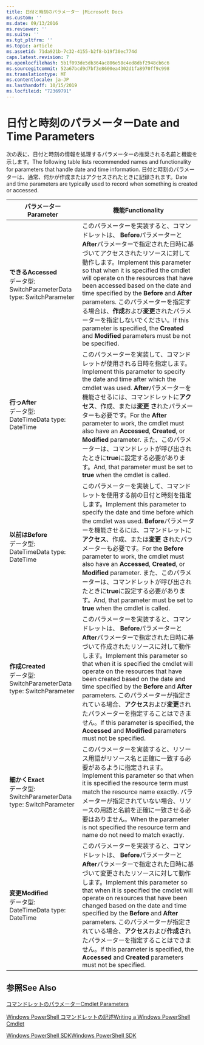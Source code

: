 ```yaml
---
title: 日付と時刻のパラメーター |Microsoft Docs
ms.custom: ''
ms.date: 09/13/2016
ms.reviewer: ''
ms.suite: ''
ms.tgt_pltfrm: ''
ms.topic: article
ms.assetid: 71da921b-7c32-4155-b2f8-b19f30ec774d
caps.latest.revision: 7
ms.openlocfilehash: 5b1f093de5db364ac806e58c4ed8dbf2948cb6c6
ms.sourcegitcommit: 52a67bcd9d7bf3e8600ea4302d1fa8970ff9c998
ms.translationtype: MT
ms.contentlocale: ja-JP
ms.lasthandoff: 10/15/2019
ms.locfileid: "72369791"
---
```

# <a name="date-and-time-parameters"></a><span data-ttu-id="cd308-102">日付と時刻のパラメーター</span><span class="sxs-lookup"><span data-stu-id="cd308-102">Date and Time Parameters</span></span>

<span data-ttu-id="cd308-103">次の表に、日付と時刻の情報を処理するパラメーターの推奨される名前と機能を示します。</span><span class="sxs-lookup"><span data-stu-id="cd308-103">The following table lists recommended names and functionality for parameters that handle date and time information.</span></span> <span data-ttu-id="cd308-104">日付と時刻のパラメーターは、通常、何かが作成またはアクセスされたときに記録されます。</span><span class="sxs-lookup"><span data-stu-id="cd308-104">Date and time parameters are typically used to record when something is created or accessed.</span></span>

|<span data-ttu-id="cd308-105">パラメーター</span><span class="sxs-lookup"><span data-stu-id="cd308-105">Parameter</span></span>|<span data-ttu-id="cd308-106">機能</span><span class="sxs-lookup"><span data-stu-id="cd308-106">Functionality</span></span>|
|---|---|
|<span data-ttu-id="cd308-107">**できる**</span><span class="sxs-lookup"><span data-stu-id="cd308-107">**Accessed**</span></span><br><span data-ttu-id="cd308-108">データ型: SwitchParameter</span><span class="sxs-lookup"><span data-stu-id="cd308-108">Data type: SwitchParameter</span></span>|<span data-ttu-id="cd308-109">このパラメーターを実装すると、コマンドレットは、 **Before**パラメーターと**After**パラメーターで指定された日時に基づいてアクセスされたリソースに対して動作します。</span><span class="sxs-lookup"><span data-stu-id="cd308-109">Implement this parameter so that when it is specified the cmdlet will operate on the resources that have been accessed based on the date and time specified by the **Before** and **After** parameters.</span></span> <span data-ttu-id="cd308-110">このパラメーターを指定する場合は、**作成**および**変更**されたパラメーターを指定しないでください。</span><span class="sxs-lookup"><span data-stu-id="cd308-110">If this parameter is specified, the **Created** and **Modified** parameters must be not be specified.</span></span>|
|<span data-ttu-id="cd308-111">**行っ**</span><span class="sxs-lookup"><span data-stu-id="cd308-111">**After**</span></span><br><span data-ttu-id="cd308-112">データ型: DateTime</span><span class="sxs-lookup"><span data-stu-id="cd308-112">Data type: DateTime</span></span>|<span data-ttu-id="cd308-113">このパラメーターを実装して、コマンドレットが使用される日時を指定します。</span><span class="sxs-lookup"><span data-stu-id="cd308-113">Implement this parameter to specify the date and time after which the cmdlet was used.</span></span> <span data-ttu-id="cd308-114">**After**パラメーターを機能させるには、コマンドレットに**アクセス**、作成、または**変更** **さ**れたパラメーターも必要です。</span><span class="sxs-lookup"><span data-stu-id="cd308-114">For the **After** parameter to work, the cmdlet must also have an **Accessed**, **Created**, or **Modified** parameter.</span></span> <span data-ttu-id="cd308-115">また、このパラメーターは、コマンドレットが呼び出されたときに**true**に設定する必要があります。</span><span class="sxs-lookup"><span data-stu-id="cd308-115">And, that parameter must be set to **true** when the cmdlet is called.</span></span>|
|<span data-ttu-id="cd308-116">**以前は**</span><span class="sxs-lookup"><span data-stu-id="cd308-116">**Before**</span></span><br><span data-ttu-id="cd308-117">データ型: DateTime</span><span class="sxs-lookup"><span data-stu-id="cd308-117">Data type: DateTime</span></span>|<span data-ttu-id="cd308-118">このパラメーターを実装して、コマンドレットを使用する前の日付と時刻を指定します。</span><span class="sxs-lookup"><span data-stu-id="cd308-118">Implement this parameter to specify the date and time before which the cmdlet was used.</span></span> <span data-ttu-id="cd308-119">**Before**パラメーターを機能させるには、コマンドレットに**アクセス**、作成、または**変更** **さ**れたパラメーターも必要です。</span><span class="sxs-lookup"><span data-stu-id="cd308-119">For the **Before** parameter to work, the cmdlet must also have an **Accessed**, **Created**, or **Modified** parameter.</span></span> <span data-ttu-id="cd308-120">また、このパラメーターは、コマンドレットが呼び出されたときに**true**に設定する必要があります。</span><span class="sxs-lookup"><span data-stu-id="cd308-120">And, that parameter must be set to **true** when the cmdlet is called.</span></span>|
|<span data-ttu-id="cd308-121">**作成**</span><span class="sxs-lookup"><span data-stu-id="cd308-121">**Created**</span></span><br><span data-ttu-id="cd308-122">データ型: SwitchParameter</span><span class="sxs-lookup"><span data-stu-id="cd308-122">Data type: SwitchParameter</span></span>|<span data-ttu-id="cd308-123">このパラメーターを実装すると、コマンドレットは、 **Before**パラメーターと**After**パラメーターで指定された日時に基づいて作成されたリソースに対して動作します。</span><span class="sxs-lookup"><span data-stu-id="cd308-123">Implement this parameter so that when it is specified the cmdlet will operate on the resources that have been created based on the date and time specified by the **Before** and **After** parameters.</span></span> <span data-ttu-id="cd308-124">このパラメーターが指定されている場合、**アクセス**および**変更**されたパラメーターを指定することはできません。</span><span class="sxs-lookup"><span data-stu-id="cd308-124">If this parameter is specified, the **Accessed** and **Modified** parameters must not be specified.</span></span>|
|<span data-ttu-id="cd308-125">**細かく**</span><span class="sxs-lookup"><span data-stu-id="cd308-125">**Exact**</span></span><br><span data-ttu-id="cd308-126">データ型: SwitchParameter</span><span class="sxs-lookup"><span data-stu-id="cd308-126">Data type: SwitchParameter</span></span>|<span data-ttu-id="cd308-127">このパラメーターを実装すると、リソース用語がリソース名と正確に一致する必要があるように指定されます。</span><span class="sxs-lookup"><span data-stu-id="cd308-127">Implement this parameter so that when it is specified the resource term must match the resource name exactly.</span></span> <span data-ttu-id="cd308-128">パラメーターが指定されていない場合、リソースの用語と名前を正確に一致させる必要はありません。</span><span class="sxs-lookup"><span data-stu-id="cd308-128">When the parameter is not specified the resource term and name do not need to match exactly.</span></span>|
|<span data-ttu-id="cd308-129">**変更**</span><span class="sxs-lookup"><span data-stu-id="cd308-129">**Modified**</span></span><br><span data-ttu-id="cd308-130">データ型: DateTime</span><span class="sxs-lookup"><span data-stu-id="cd308-130">Data type: DateTime</span></span>|<span data-ttu-id="cd308-131">このパラメーターを実装すると、コマンドレットは、 **Before**パラメーターと**After**パラメーターで指定された日時に基づいて変更されたリソースに対して動作します。</span><span class="sxs-lookup"><span data-stu-id="cd308-131">Implement this parameter so that when it is specified the cmdlet will operate on resources that have been changed based on the date and time specified by the **Before** and **After** parameters.</span></span> <span data-ttu-id="cd308-132">このパラメーターが指定されている場合、**アクセス**および**作成さ**れたパラメーターを指定することはできません。</span><span class="sxs-lookup"><span data-stu-id="cd308-132">If this parameter is specified, the **Accessed** and **Created** parameters must not be specified.</span></span>|
## <a name="see-also"></a><span data-ttu-id="cd308-133">参照</span><span class="sxs-lookup"><span data-stu-id="cd308-133">See Also</span></span>

[<span data-ttu-id="cd308-134">コマンドレットのパラメーター</span><span class="sxs-lookup"><span data-stu-id="cd308-134">Cmdlet Parameters</span></span>](./cmdlet-parameters.md)

[<span data-ttu-id="cd308-135">Windows PowerShell コマンドレットの記述</span><span class="sxs-lookup"><span data-stu-id="cd308-135">Writing a Windows PowerShell Cmdlet</span></span>](./writing-a-windows-powershell-cmdlet.md)

[<span data-ttu-id="cd308-136">Windows PowerShell SDK</span><span class="sxs-lookup"><span data-stu-id="cd308-136">Windows PowerShell SDK</span></span>](../windows-powershell-reference.md)
